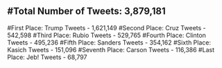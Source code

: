 #Total Number of Tweets: 3,879,181 
---
#First Place: Trump Tweets - 1,621,149
#Second Place: Cruz Tweets - 542,598
#Third Place: Rubio Tweets - 529,765
#Fourth Place: Clinton Tweets - 495,236
#Fifth Place: Sanders Tweets - 354,162
#Sixth Place: Kasich Tweets - 151,096
#Seventh Place: Carson Tweets - 116,386
#Last Place: Jeb! Tweets - 68,797
